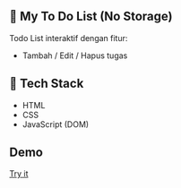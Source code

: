 ## 📝 My To Do List (No Storage)

Todo List interaktif dengan fitur:
- Tambah / Edit / Hapus tugas

## 🔧 Tech Stack
- HTML
- CSS
- JavaScript (DOM)

##  Demo
[Try it](https://FelienZ.github.io/ToDoListNoLS/)
